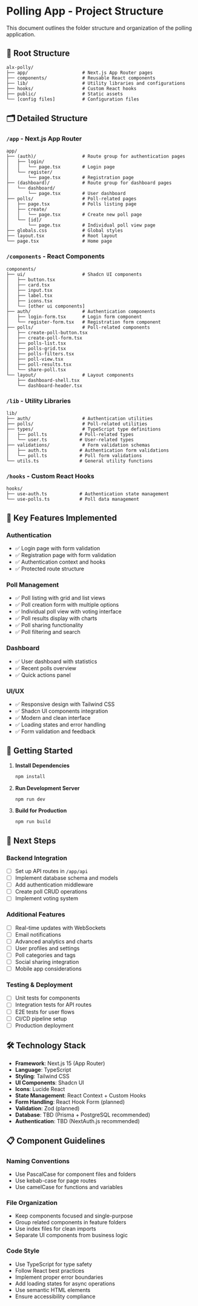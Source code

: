 # Polling App - Project Structure

This document outlines the folder structure and organization of the polling application.

## 📁 Root Structure

```
alx-polly/
├── app/                    # Next.js App Router pages
├── components/             # Reusable React components
├── lib/                    # Utility libraries and configurations
├── hooks/                  # Custom React hooks
├── public/                 # Static assets
└── [config files]          # Configuration files
```

## 🗂️ Detailed Structure

### `/app` - Next.js App Router

```
app/
├── (auth)/                 # Route group for authentication pages
│   ├── login/
│   │   └── page.tsx        # Login page
│   └── register/
│       └── page.tsx        # Registration page
├── (dashboard)/            # Route group for dashboard pages
│   └── dashboard/
│       └── page.tsx        # User dashboard
├── polls/                  # Poll-related pages
│   ├── page.tsx            # Polls listing page
│   ├── create/
│   │   └── page.tsx        # Create new poll page
│   └── [id]/
│       └── page.tsx        # Individual poll view page
├── globals.css             # Global styles
├── layout.tsx              # Root layout
└── page.tsx                # Home page
```

### `/components` - React Components

```
components/
├── ui/                     # Shadcn UI components
│   ├── button.tsx
│   ├── card.tsx
│   ├── input.tsx
│   ├── label.tsx
│   ├── icons.tsx
│   └── [other ui components]
├── auth/                   # Authentication components
│   ├── login-form.tsx      # Login form component
│   └── register-form.tsx   # Registration form component
├── polls/                  # Poll-related components
│   ├── create-poll-button.tsx
│   ├── create-poll-form.tsx
│   ├── polls-list.tsx
│   ├── polls-grid.tsx
│   ├── polls-filters.tsx
│   ├── poll-view.tsx
│   ├── poll-results.tsx
│   └── share-poll.tsx
└── layout/                 # Layout components
    ├── dashboard-shell.tsx
    └── dashboard-header.tsx
```

### `/lib` - Utility Libraries

```
lib/
├── auth/                   # Authentication utilities
├── polls/                  # Poll-related utilities
├── types/                  # TypeScript type definitions
│   ├── poll.ts            # Poll-related types
│   └── user.ts            # User-related types
├── validations/            # Form validation schemas
│   ├── auth.ts            # Authentication form validations
│   └── poll.ts            # Poll form validations
└── utils.ts               # General utility functions
```

### `/hooks` - Custom React Hooks

```
hooks/
├── use-auth.ts            # Authentication state management
└── use-polls.ts           # Poll data management
```

## 🎯 Key Features Implemented

### Authentication

- ✅ Login page with form validation
- ✅ Registration page with form validation
- ✅ Authentication context and hooks
- ✅ Protected route structure

### Poll Management

- ✅ Poll listing with grid and list views
- ✅ Poll creation form with multiple options
- ✅ Individual poll view with voting interface
- ✅ Poll results display with charts
- ✅ Poll sharing functionality
- ✅ Poll filtering and search

### Dashboard

- ✅ User dashboard with statistics
- ✅ Recent polls overview
- ✅ Quick actions panel

### UI/UX

- ✅ Responsive design with Tailwind CSS
- ✅ Shadcn UI components integration
- ✅ Modern and clean interface
- ✅ Loading states and error handling
- ✅ Form validation and feedback

## 🚀 Getting Started

1. **Install Dependencies**

   ```bash
   npm install
   ```

2. **Run Development Server**

   ```bash
   npm run dev
   ```

3. **Build for Production**
   ```bash
   npm run build
   ```

## 📝 Next Steps

### Backend Integration

- [ ] Set up API routes in `/app/api`
- [ ] Implement database schema and models
- [ ] Add authentication middleware
- [ ] Create poll CRUD operations
- [ ] Implement voting system

### Additional Features

- [ ] Real-time updates with WebSockets
- [ ] Email notifications
- [ ] Advanced analytics and charts
- [ ] User profiles and settings
- [ ] Poll categories and tags
- [ ] Social sharing integration
- [ ] Mobile app considerations

### Testing & Deployment

- [ ] Unit tests for components
- [ ] Integration tests for API routes
- [ ] E2E tests for user flows
- [ ] CI/CD pipeline setup
- [ ] Production deployment

## 🛠️ Technology Stack

- **Framework**: Next.js 15 (App Router)
- **Language**: TypeScript
- **Styling**: Tailwind CSS
- **UI Components**: Shadcn UI
- **Icons**: Lucide React
- **State Management**: React Context + Custom Hooks
- **Form Handling**: React Hook Form (planned)
- **Validation**: Zod (planned)
- **Database**: TBD (Prisma + PostgreSQL recommended)
- **Authentication**: TBD (NextAuth.js recommended)

## 📋 Component Guidelines

### Naming Conventions

- Use PascalCase for component files and folders
- Use kebab-case for page routes
- Use camelCase for functions and variables

### File Organization

- Keep components focused and single-purpose
- Group related components in feature folders
- Use index files for clean imports
- Separate UI components from business logic

### Code Style

- Use TypeScript for type safety
- Follow React best practices
- Implement proper error boundaries
- Add loading states for async operations
- Use semantic HTML elements
- Ensure accessibility compliance
